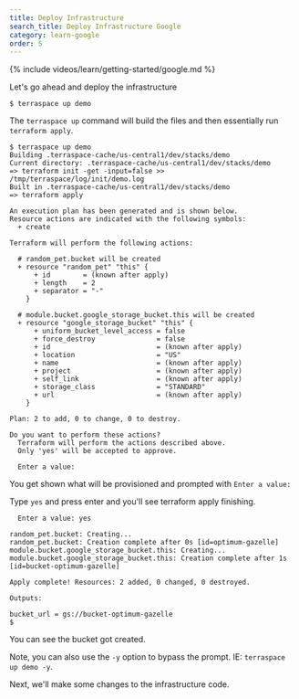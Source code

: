 ```yaml
---
title: Deploy Infrastructure
search_title: Deploy Infrastructure Google
category: learn-google
order: 5
---
```


{% include videos/learn/getting-started/google.md %}

Let's go ahead and deploy the infrastructure

    $ terraspace up demo

The `terraspace up` command will build the files and then essentially run `terraform apply`.

    $ terraspace up demo
    Building .terraspace-cache/us-central1/dev/stacks/demo
    Current directory: .terraspace-cache/us-central1/dev/stacks/demo
    => terraform init -get -input=false >> /tmp/terraspace/log/init/demo.log
    Built in .terraspace-cache/us-central1/dev/stacks/demo
    => terraform apply

    An execution plan has been generated and is shown below.
    Resource actions are indicated with the following symbols:
      + create

    Terraform will perform the following actions:

      # random_pet.bucket will be created
      + resource "random_pet" "this" {
          + id        = (known after apply)
          + length    = 2
          + separator = "-"
        }

      # module.bucket.google_storage_bucket.this will be created
      + resource "google_storage_bucket" "this" {
          + uniform_bucket_level_access = false
          + force_destroy               = false
          + id                          = (known after apply)
          + location                    = "US"
          + name                        = (known after apply)
          + project                     = (known after apply)
          + self_link                   = (known after apply)
          + storage_class               = "STANDARD"
          + url                         = (known after apply)
        }

    Plan: 2 to add, 0 to change, 0 to destroy.

    Do you want to perform these actions?
      Terraform will perform the actions described above.
      Only 'yes' will be accepted to approve.

      Enter a value:

You get shown what will be provisioned and prompted with `Enter a value:`

Type `yes` and press enter and you'll see terraform apply finishing.

      Enter a value: yes

    random_pet.bucket: Creating...
    random_pet.bucket: Creation complete after 0s [id=optimum-gazelle]
    module.bucket.google_storage_bucket.this: Creating...
    module.bucket.google_storage_bucket.this: Creation complete after 1s [id=bucket-optimum-gazelle]

    Apply complete! Resources: 2 added, 0 changed, 0 destroyed.

    Outputs:

    bucket_url = gs://bucket-optimum-gazelle
    $

You can see the bucket got created.

Note, you can also use the `-y` option to bypass the prompt. IE: `terraspace up demo -y`.

Next, we'll make some changes to the infrastructure code.
